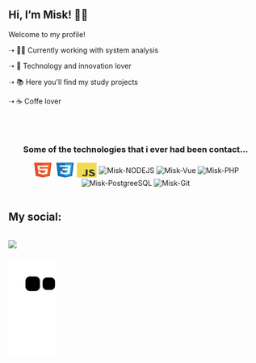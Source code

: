 <h2>Hi, I’m Misk! 🙋‍♂️</h2>
<p>Welcome to my profile!</p>
<p>➝ 👨‍💻 Currently working with system analysis</p>
<p>➝ 💙 Technology and innovation lover</p>
<p>➝ 📚 Here you'll find my study projects</p>
<p>➝ ☕ Coffe lover</p>
<br/>
<br/>
<h3 align="center">Some of the technologies that i ever had been contact...</h3>
<div style="display: inline_block" align="center">
  <img align="center" alt="Misk-HTML" height="30" width="40" src="https://raw.githubusercontent.com/devicons/devicon/master/icons/html5/html5-original.svg"/>
  <img align="center" alt="Misk-CSS" height="30" width="40" src="https://raw.githubusercontent.com/devicons/devicon/master/icons/css3/css3-original.svg"/>
  <img align="center" alt="Misk-JS" height="30" width="40" src="https://raw.githubusercontent.com/devicons/devicon/master/icons/javascript/javascript-original.svg"/>
  <img align="center" alt="Misk-NODEJS" height="35" width="45" src="https://cdn.jsdelivr.net/gh/devicons/devicon/icons/nodejs/nodejs-original.svg"/>
  <img align="center" alt="Misk-Vue" height="35" width="45"  src="https://cdn.jsdelivr.net/gh/devicons/devicon/icons/vuejs/vuejs-original.svg"/>
  <img align="center" alt="Misk-PHP" height="55" width="65" src="https://cdn.jsdelivr.net/gh/devicons/devicon/icons/php/php-plain.svg"/>
  <img align="center" alt="Misk-PostgreeSQL" height="35" width="45" src="https://cdn.jsdelivr.net/gh/devicons/devicon/icons/postgresql/postgresql-original.svg"/>
  <img align="center" alt="Misk-Git" height="35" width="45"  src="https://cdn.jsdelivr.net/gh/devicons/devicon/icons/git/git-original.svg"/>
</div>
<br/>
<div>
<h2>My social:<h2>
<a href="https://www.linkedin.com/in/pedro-henrique-miskulin-de-toledo/" target="_blank"><img src="https://img.shields.io/badge/-LinkedIn-%230077B5?style=for-the-badge&logo=linkedin&logoColor=white" target="_blank"></a> 
</div>

![Snake animation](https://github.com/rafaballerini/rafaballerini/blob/output/github-contribution-grid-snake.svg)
